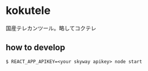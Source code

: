 # kokutele

国産テレカンツール。略してコクテレ

## how to develop

```
$ REACT_APP_APIKEY=<your skyway apikey> node start
```